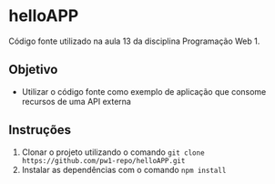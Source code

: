 # helloAPP

Código fonte utilizado na aula 13 da disciplina Programação Web 1.

## Objetivo

- Utilizar o código fonte como exemplo de aplicação que consome recursos de uma API externa

## Instruções

1. Clonar o projeto utilizando o comando `git clone https://github.com/pw1-repo/helloAPP.git`
2. Instalar as dependências com o comando `npm install`
